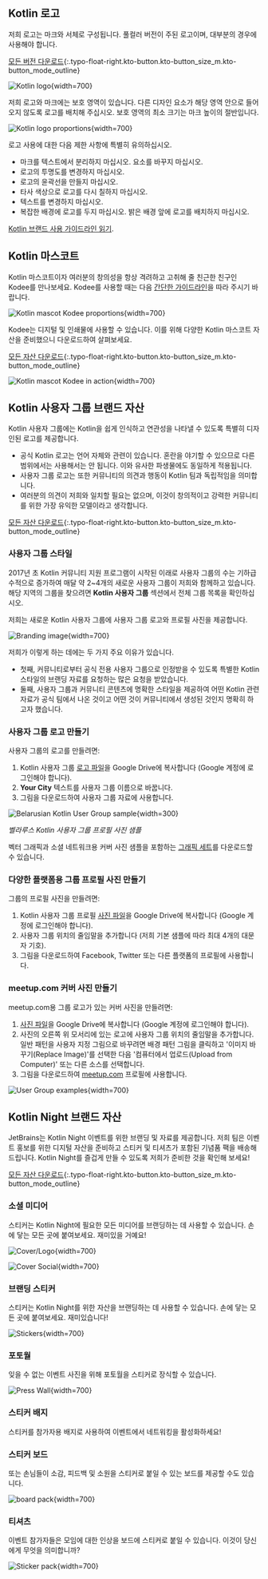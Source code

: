 [//]: # (title: Kotlin 브랜드 자산)

## Kotlin 로고

저희 로고는 마크와 서체로 구성됩니다. 풀컬러 버전이 주된 로고이며, 대부분의 경우에 사용해야 합니다.

[모든 버전 다운로드](https://resources.jetbrains.com/storage/products/kotlin/docs/kotlin_logos.zip){:.typo-float-right.kto-button.kto-button_size_m.kto-button_mode_outline}

![Kotlin logo](kotlin-logo.png){width=700}

저희 로고와 마크에는 보호 영역이 있습니다. 다른 디자인 요소가 해당 영역 안으로 들어오지 않도록 로고를 배치해 주십시오.
보호 영역의 최소 크기는 마크 높이의 절반입니다.

![Kotlin logo proportions](kotlin-logo-guidelines.png){width=700}

로고 사용에 대한 다음 제한 사항에 특별히 유의하십시오.

*   마크를 텍스트에서 분리하지 마십시오. 요소를 바꾸지 마십시오.
*   로고의 투명도를 변경하지 마십시오.
*   로고의 윤곽선을 만들지 마십시오.
*   타사 색상으로 로고를 다시 칠하지 마십시오.
*   텍스트를 변경하지 마십시오.
*   복잡한 배경에 로고를 두지 마십시오. 밝은 배경 앞에 로고를 배치하지 마십시오.

[Kotlin 브랜드 사용 가이드라인 읽기](https://kotlinfoundation.org/guidelines/).

## Kotlin 마스코트

Kotlin 마스코트이자 여러분의 창의성을 항상 격려하고 고취해 줄 친근한 친구인 Kodee를 만나보세요.
Kodee를 사용할 때는 다음 [간단한 가이드라인](https://resources.jetbrains.com/storage/products/kotlin/docs/Kotlin_Mascot_Guidelines.pdf)을 따라 주시기 바랍니다.

![Kotlin mascot Kodee proportions](mascot-body-proportions.png){width=700}

Kodee는 디지털 및 인쇄물에 사용할 수 있습니다. 이를 위해 다양한 Kotlin 마스코트 자산을 준비했으니 다운로드하여 살펴보세요.

[모든 자산 다운로드](https://resources.jetbrains.com/storage/products/kotlin/docs/kotlin_mascot_2.zip){:.typo-float-right.kto-button.kto-button_size_m.kto-button_mode_outline}

![Kotlin mascot Kodee in action](mascot-in-action.png){width=700}

## Kotlin 사용자 그룹 브랜드 자산

Kotlin 사용자 그룹에는 Kotlin을 쉽게 인식하고 연관성을 나타낼 수 있도록 특별히 디자인된 로고를 제공합니다.

*   공식 Kotlin 로고는 언어 자체와 관련이 있습니다. 혼란을 야기할 수 있으므로 다른 범위에서는 사용해서는 안 됩니다. 이와 유사한 파생물에도 동일하게 적용됩니다.
*   사용자 그룹 로고는 또한 커뮤니티의 의견과 행동이 Kotlin 팀과 독립적임을 의미합니다.
*   여러분의 의견이 저희와 일치할 필요는 없으며, 이것이 창의적이고 강력한 커뮤니티를 위한 가장 유익한 모델이라고 생각합니다.

[모든 자산 다운로드](https://drive.google.com/drive/folders/0B3Zi34svOj1RZ2sxZExhblRJc1k){:.typo-float-right.kto-button.kto-button_size_m.kto-button_mode_outline}

### 사용자 그룹 스타일

2017년 초 Kotlin 커뮤니티 지원 프로그램이 시작된 이래로 사용자 그룹의 수는 기하급수적으로 증가하여 매달 약 2~4개의 새로운 사용자 그룹이 저희와 함께하고 있습니다. 해당 지역의 그룹을 찾으려면 **Kotlin 사용자 그룹** 섹션에서 전체 그룹 목록을 확인하십시오.

저희는 새로운 Kotlin 사용자 그룹에 사용자 그룹 로고와 프로필 사진을 제공합니다.

![Branding image](kotlin-user-group-logo.png){width=700}

저희가 이렇게 하는 데에는 두 가지 주요 이유가 있습니다.

*   첫째, 커뮤니티로부터 공식 전용 사용자 그룹으로 인정받을 수 있도록 특별한 Kotlin 스타일의 브랜딩 자료를 요청하는 많은 요청을 받았습니다.
*   둘째, 사용자 그룹과 커뮤니티 콘텐츠에 명확한 스타일을 제공하여 어떤 Kotlin 관련 자료가 공식 팀에서 나온 것이고 어떤 것이 커뮤니티에서 생성된 것인지 명확히 하고자 했습니다.

### 사용자 그룹 로고 만들기

사용자 그룹의 로고를 만들려면:
1.  Kotlin 사용자 그룹 [로고 파일](https://docs.google.com/drawings/d/1IcJp8Z2jAwEliXrHB-l9RNK_2LrqGTkNuPPtjrW1iIU/edit)을 Google Drive에 복사합니다 (Google 계정에 로그인해야 합니다).
2.  **Your City** 텍스트를 사용자 그룹 이름으로 바꿉니다.
3.  그림을 다운로드하여 사용자 그룹 자료에 사용합니다.

![Belarusian Kotlin User Group sample](kotlin-user-group-avatar.png){width=300}

*벨라루스 Kotlin 사용자 그룹 프로필 사진 샘플*

벡터 그래픽과 소셜 네트워크용 커버 사진 샘플을 포함하는 [그래픽 세트](https://drive.google.com/drive/folders/0B3Zi34svOj1RZ2sxZExhblRJc1k)를 다운로드할 수 있습니다.

### 다양한 플랫폼용 그룹 프로필 사진 만들기

그룹의 프로필 사진을 만들려면:
1.  Kotlin 사용자 그룹 프로필 [사진 파일](https://docs.google.com/drawings/d/1buhwccmllb7wFS0OIAub0WC4DIUqSHRiDpjEQhB4tkPs/edit)을 Google Drive에 복사합니다 (Google 계정에 로그인해야 합니다).
2.  사용자 그룹 위치의 줄임말을 추가합니다 (저희 기본 샘플에 따라 최대 4개의 대문자 기호).
3.  그림을 다운로드하여 Facebook, Twitter 또는 다른 플랫폼의 프로필에 사용합니다.

### meetup.com 커버 사진 만들기

meetup.com용 그룹 로고가 있는 커버 사진을 만들려면:
1.  [사진 파일](https://drive.google.com/file/d/1g_0Plf_do6vrXvy1R-Hx430vfV2CPVKN/view)을 Google Drive에 복사합니다 (Google 계정에 로그인해야 합니다).
2.  사진의 오른쪽 위 모서리에 있는 로고에 사용자 그룹 위치의 줄임말을 추가합니다. 일반 패턴을 사용자 지정 그림으로 바꾸려면 배경 패턴 그림을 클릭하고 '이미지 바꾸기(Replace Image)'를 선택한 다음 '컴퓨터에서 업로드(Upload from Computer)' 또는 다른 소스를 선택합니다.
3.  그림을 다운로드하여 [meetup.com](https://meetup.com) 프로필에 사용합니다.

![User Group examples](kotlin-user-group.png){width=700}

## Kotlin Night 브랜드 자산

JetBrains는 Kotlin Night 이벤트를 위한 브랜딩 및 자료를 제공합니다. 저희 팀은 이벤트 홍보를 위한 디지털 자산을 준비하고 스티커 및 티셔츠가 포함된 기념품 팩을 배송해 드립니다. Kotlin Night를 즐겁게 만들 수 있도록 저희가 준비한 것을 확인해 보세요!

[모든 자산 다운로드](https://drive.google.com/drive/folders/1wTJ-PiO6VvbY6XdACGLsWZ_N8KHI0Nvr){:.typo-float-right.kto-button.kto-button_size_m.kto-button_mode_outline}

### 소셜 미디어

스티커는 Kotlin Night에 필요한 모든 미디어를 브랜딩하는 데 사용할 수 있습니다. 손에 닿는 모든 곳에 붙여보세요. 재미있을 거예요!

![Cover/Logo](kotlin-night-cover.svg){width=700}

![Cover Social](kotlin-night-fb.svg){width=700}

### 브랜딩 스티커

스티커는 Kotlin Night를 위한 자산을 브랜딩하는 데 사용할 수 있습니다. 손에 닿는 모든 곳에 붙여보세요. 재미있습니다!

![Stickers](kotlin-night-stickers.svg){width=700}

<!-- ![Stickers usage](kotlin-night-stickers-usage.svg){width=700} -->

### 포토월

잊을 수 없는 이벤트 사진을 위해 포토월을 스티커로 장식할 수 있습니다.

![Press Wall](kotlin-night-press-wall.svg){width=700}

### 스티커 배지

스티커를 참가자용 배지로 사용하여 이벤트에서 네트워킹을 활성화하세요!

### 스티커 보드

또는 손님들이 소감, 피드백 및 소원을 스티커로 붙일 수 있는 보드를 제공할 수도 있습니다.

![board pack](kotlin-night-board.svg){width=700}

### 티셔츠

이벤트 참가자들은 모임에 대한 인상을 보드에 스티커로 붙일 수 있습니다. 이것이 당신에게 무엇을 의미합니까?

![Sticker pack](kotlin-night-t-shirt.svg){width=700}